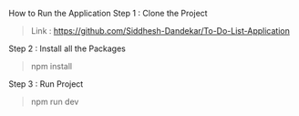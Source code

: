 How to Run the Application
Step 1 : Clone the Project
> Link : https://github.com/Siddhesh-Dandekar/To-Do-List-Application

Step 2 : Install all the Packages
> npm install

Step 3 : Run Project
> npm run dev 

